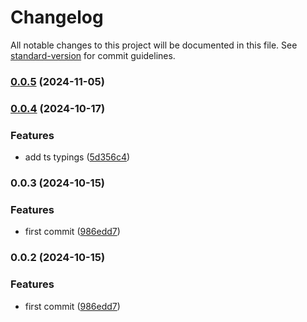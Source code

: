 # Changelog

All notable changes to this project will be documented in this file. See [standard-version](https://github.com/conventional-changelog/standard-version) for commit guidelines.

### [0.0.5](https://github.com/weiran-zsd/multi-config-eslint-rules/compare/v0.0.4...v0.0.5) (2024-11-05)

### [0.0.4](https://github.com/weiran-zsd/multi-config-eslint-rules/compare/v0.0.3...v0.0.4) (2024-10-17)


### Features

* add ts typings ([5d356c4](https://github.com/weiran-zsd/multi-config-eslint-rules/commit/5d356c4d804ff35afc1395e7e4797d16b2b7004d))

### 0.0.3 (2024-10-15)


### Features

* first commit ([986edd7](https://github.com/weiran-zsd/multi-config-eslint-rules/commit/986edd7e2da7e8ef053cd4669ec508ea4f5c4638))

### 0.0.2 (2024-10-15)


### Features

* first commit ([986edd7](https://github.com/weiran-zsd/multi-config-eslint-rules/commit/986edd7e2da7e8ef053cd4669ec508ea4f5c4638))
